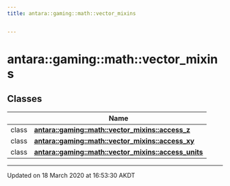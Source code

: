 ```yaml
---
title: antara::gaming::math::vector_mixins


---
```


# antara::gaming::math::vector_mixins










## Classes

|                | Name           |
| -------------- | -------------- |
| class | **[antara::gaming::math::vector_mixins::access_z](Classes/classantara_1_1gaming_1_1math_1_1vector__mixins_1_1access__z.md)**  |
| class | **[antara::gaming::math::vector_mixins::access_xy](Classes/classantara_1_1gaming_1_1math_1_1vector__mixins_1_1access__xy.md)**  |
| class | **[antara::gaming::math::vector_mixins::access_units](Classes/classantara_1_1gaming_1_1math_1_1vector__mixins_1_1access__units.md)**  |













-------------------------------

Updated on 18 March 2020 at 16:53:30 AKDT